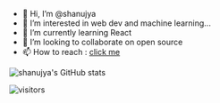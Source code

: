 - 👋 Hi, I’m @shanujya
- 👀 I’m interested in web dev and machine learning...
- 🌱 I’m currently learning React
- 💞️ I’m looking to collaborate on open source
- 📫 How to reach : [click me](https://www.linkedin.com/in/shanujya-mishra)

<!---
shanujya/shanujya is a ✨ special ✨ repository because its `README.md` (this file) appears on your GitHub profile.
You can click the Preview link to take a look at your changes.
--->
![shanujya's GitHub stats](https://github-readme-stats.vercel.app/api?username=shanujya&hide=stars,prs,issues)

![visitors](https://visitor-badge.laobi.icu/badge?page_id=shanujya)
